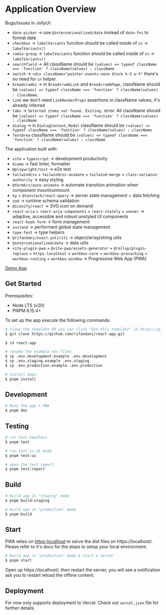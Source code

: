 # Application Overview

Bugs/issues in JollyUI:

- `date-picker` -> use `@internationalized/date` instead of `date-fns` to format date
- `checkbox` -> `labelVariants` function should be called inside of `cn` -> `labelVariants()`
- `radio-group` -> `labelVariants` function should be called inside of `cn` -> `labelVariants()`
- `searchfield` -> All className should be `(values) => typeof className === 'function' ? className(values) : className`
- `switch` -> `<div className="pointer-events-none block h-5 w-5"` there's no need for `cn` helper.
- `breadcrumbs` -> in `BreadcrumbLink` and `BreadcrumbPage`, className should be `(values) => typeof className === 'function' ? className(values) : className`.
- `Link` we don't need `LinkRenderProps` assertions in className values, it's already inferred
- `tabs` -> `Selected items not found. Exiting.` error. All className should be `(values) => typeof className === 'function' ? className(values) : className`
- `dialog` -> in `DialogContent`, `Modal` className should be `(values) => typeof className === 'function' ? className(values) : className`
- `TextArea` className should be `(values) => typeof className === 'function' ? className(values) : className`

The application built with:

- `vite` + `typescript` -> development productivity
- `biome` -> fast linter, formatter
- `@playwright/test` -> e2e test
- `tailwindcss` + `tailwindcss-animate` + `tailwind-merge` + `class-variance-authority` -> easy styling
- `@formkit/auto-animate` -> automate transition animation when component mount/unmount
- `ky` + `@tanstack/react-query` -> server state management + data fetching
- `zod` -> runtime schema validation
- `@iconify/react` -> SVG icon on demand
- `react-aria` + `react-aria-components` + `react-stately` + `sonner` -> adaptive, accessible and robust unstyled UI components
- `react-hook-form` -> form management
- `zustand` -> performant global state management
- `type-fest` -> type helpers
- `@rifandani/nxact-yutiriti` -> object/array/string utils
- `@internationalized/date` -> date utils
- `vite-plugin-pwa` + `@vite-pwa/assets-generator` + `@rollup/plugin-replace` + `https-localhost` + `workbox-core` + `workbox-precaching` + `workbox-routing` + `workbox-window` -> Progressive Web App (PWA)

[Demo App](https://react-app-rifandani.vercel.app)

## Get Started

Prerequisites:

- Node LTS (v20)
- PNPM 8.15.4+

To set up the app execute the following commands:

```bash
# clone the template OR you can click "Use this template" in https://github.com/rifandani/react-app.com
$ git clone https://github.com/rifandani/react-app.git

$ cd react-app

# rename the example env files
$ cp .env.development.example .env.development
$ cp .env.staging.example .env.staging
$ cp .env.production.example .env.production

# install deps
$ pnpm install
```

## Development

```bash
# Runs the app + PWA
$ pnpm dev
```

## Testing

```bash
# run test headless
$ pnpm test

# run test in UI mode
$ pnpm test:ui

# open the test report
$ pnpm test:report
```

## Build

```bash
# build app in "staging" mode
$ pnpm build:staging

# build app in "production" mode
$ pnpm build
```

## Start

PWA relies on [https-localhost](https://github.com/daquinoaldo/https-localhost) to serve the dist files on https://localhost/. Please refer to it's docs for the steps to setup your local environment.

```bash
# build app in "production" mode & start a server
$ pnpm start
```

Open up https://localhost/, then restart the server, you will see a notification ask you to restart reload the offline content.

## Deployment

For now only supports deployment to Vercel.
Check out `vercel.json` file for further details.
